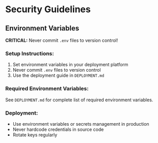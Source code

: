 # Security Guidelines

## Environment Variables

**CRITICAL:** Never commit `.env` files to version control!

### Setup Instructions:

1. Set environment variables in your deployment platform
2. Never commit `.env` files to version control
3. Use the deployment guide in `DEPLOYMENT.md`

### Required Environment Variables:

See `DEPLOYMENT.md` for complete list of required environment variables.

### Deployment:

- Use environment variables or secrets management in production
- Never hardcode credentials in source code
- Rotate keys regularly